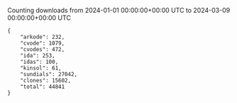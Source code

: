 
Counting downloads from 2024-01-01 00:00:00+00:00 UTC to 2024-03-09 00:00:00+00:00 UTC

```
{
    "arkode": 232,
    "cvode": 1079,
    "cvodes": 472,
    "ida": 253,
    "idas": 100,
    "kinsol": 61,
    "sundials": 27042,
    "clones": 15602,
    "total": 44841
}
```
